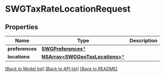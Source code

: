 # SWGTaxRateLocationRequest

## Properties
Name | Type | Description | Notes
------------ | ------------- | ------------- | -------------
**preferences** | [**SWGPreferences***](SWGPreferences.md) |  | [optional] 
**locations** | [**NSArray&lt;SWGGeoTaxLocations&gt;***](SWGGeoTaxLocations.md) |  | 

[[Back to Model list]](../README.md#documentation-for-models) [[Back to API list]](../README.md#documentation-for-api-endpoints) [[Back to README]](../README.md)


